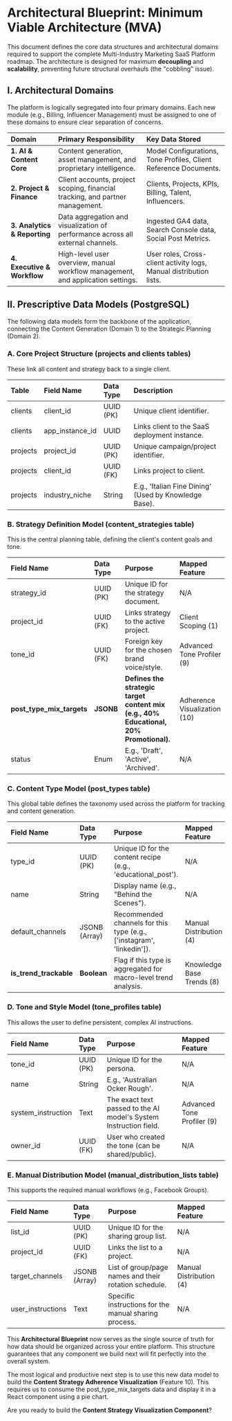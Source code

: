 # **Architectural Blueprint: Minimum Viable Architecture (MVA)**

This document defines the core data structures and architectural domains required to support the complete Multi-Industry Marketing SaaS Platform roadmap. The architecture is designed for maximum **decoupling** and **scalability**, preventing future structural overhauls (the "cobbling" issue).

## **I. Architectural Domains**

The platform is logically segregated into four primary domains. Each new module (e.g., Billing, Influencer Management) must be assigned to one of these domains to ensure clear separation of concerns.

| Domain | Primary Responsibility | Key Data Stored |
| :---- | :---- | :---- |
| **1\. AI & Content Core** | Content generation, asset management, and proprietary intelligence. | Model Configurations, Tone Profiles, Client Reference Documents. |
| **2\. Project & Finance** | Client accounts, project scoping, financial tracking, and partner management. | Clients, Projects, KPIs, Billing, Talent, Influencers. |
| **3\. Analytics & Reporting** | Data aggregation and visualization of performance across all external channels. | Ingested GA4 data, Search Console data, Social Post Metrics. |
| **4\. Executive & Workflow** | High-level user overview, manual workflow management, and application settings. | User roles, Cross-client activity logs, Manual distribution lists. |

## **II. Prescriptive Data Models (PostgreSQL)**

The following data models form the backbone of the application, connecting the Content Generation (Domain 1\) to the Strategic Planning (Domain 2).

### **A. Core Project Structure (projects and clients tables)**

These link all content and strategy back to a single client.

| Table | Field Name | Data Type | Description |
| :---- | :---- | :---- | :---- |
| clients | client\_id | UUID (PK) | Unique client identifier. |
| clients | app\_instance\_id | UUID | Links client to the SaaS deployment instance. |
| projects | project\_id | UUID (PK) | Unique campaign/project identifier. |
| projects | client\_id | UUID (FK) | Links project to client. |
| projects | industry\_niche | String | E.g., 'Italian Fine Dining' (Used by Knowledge Base). |

### **B. Strategy Definition Model (content\_strategies table)**

This is the central planning table, defining the client's content goals and tone.

| Field Name | Data Type | Purpose | Mapped Feature |
| :---- | :---- | :---- | :---- |
| strategy\_id | UUID (PK) | Unique ID for the strategy document. | N/A |
| project\_id | UUID (FK) | Links strategy to the active project. | Client Scoping (1) |
| tone\_id | UUID (FK) | Foreign key for the chosen brand voice/style. | Advanced Tone Profiler (9) |
| **post\_type\_mix\_targets** | **JSONB** | **Defines the strategic target content mix (e.g., 40% Educational, 20% Promotional).** | Adherence Visualization (10) |
| status | Enum | E.g., 'Draft', 'Active', 'Archived'. | N/A |

### **C. Content Type Model (post\_types table)**

This global table defines the taxonomy used across the platform for tracking and content generation.

| Field Name | Data Type | Purpose | Mapped Feature |
| :---- | :---- | :---- | :---- |
| type\_id | UUID (PK) | Unique ID for the content recipe (e.g., 'educational\_post'). | N/A |
| name | String | Display name (e.g., "Behind the Scenes"). | N/A |
| default\_channels | JSONB (Array) | Recommended channels for this type (e.g., \['instagram', 'linkedin'\]). | Manual Distribution (4) |
| **is\_trend\_trackable** | **Boolean** | Flag if this type is aggregated for macro-level trend analysis. | Knowledge Base Trends (8) |

### **D. Tone and Style Model (tone\_profiles table)**

This allows the user to define persistent, complex AI instructions.

| Field Name | Data Type | Purpose | Mapped Feature |
| :---- | :---- | :---- | :---- |
| tone\_id | UUID (PK) | Unique ID for the persona. | N/A |
| name | String | E.g., 'Australian Ocker Rough'. | N/A |
| system\_instruction | Text | The exact text passed to the AI model's System Instruction field. | Advanced Tone Profiler (9) |
| owner\_id | UUID (FK) | User who created the tone (can be shared/public). | N/A |

### **E. Manual Distribution Model (manual\_distribution\_lists table)**

This supports the required manual workflows (e.g., Facebook Groups).

| Field Name | Data Type | Purpose | Mapped Feature |
| :---- | :---- | :---- | :---- |
| list\_id | UUID (PK) | Unique ID for the sharing group list. | N/A |
| project\_id | UUID (FK) | Links the list to a project. | N/A |
| target\_channels | JSONB (Array) | List of group/page names and their rotation schedule. | Manual Distribution (4) |
| user\_instructions | Text | Specific instructions for the manual sharing process. | N/A |

This **Architectural Blueprint** now serves as the single source of truth for how data should be organized across your entire platform. This structure guarantees that any component we build next will fit perfectly into the overall system.

The most logical and productive next step is to use this new data model to build the **Content Strategy Adherence Visualization** (Feature 10). This requires us to consume the post\_type\_mix\_targets data and display it in a React component using a pie chart.

Are you ready to build the **Content Strategy Visualization Component**?